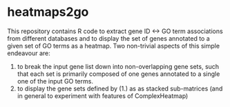 # heatmaps2go
This repository contains R code to extract gene ID <-> GO term associations from different databases and to display the set of genes annotated to a given set of GO terms as a heatmap.
Two non-trivial aspects of this simple endeavour are: 
1. to break the input gene list down into non-overlapping gene sets, such that each set is primarily composed of one genes annotated to a single one of the input GO terms. 
2. to display the gene sets defined by (1.) as as stacked sub-matrices (and in general to experiment with features of ComplexHeatmap)
